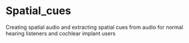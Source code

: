 # Spatial_cues
Creating spatial audio and extracting spatial cues from audio for normal hearing listeners and cochlear implant users
